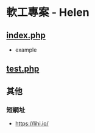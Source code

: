 # 軟工專案 - Helen

## [index.php](https://github.com/ytchao0234/softwareEngineeringProject/blob/water/index.php)
+ example
## [test.php](https://github.com/ytchao0234/softwareEngineeringProject/blob/water/test.php)

## 其他
### 短網址
+ https://lihi.io/